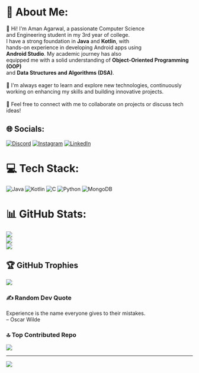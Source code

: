 # 💫 About Me:
👋 Hi! I'm Aman Agarwal, a passionate Computer Science<br> and Engineering student in my 3rd year of college.<br> I have a strong foundation in **Java** and **Kotlin**, with <br>hands-on experience in developing Android apps using<br> **Android Studio**. My academic journey has also<br> equipped me with a solid understanding of **Object-Oriented Programming (OOP)**<br> and **Data Structures and Algorithms (DSA)**. <br><br>🚀 I'm always eager to learn and explore new technologies, continuously working on enhancing my skills and building innovative projects.<br><br>🤝 Feel free to connect with me to collaborate on projects or discuss tech ideas!


## 🌐 Socials:
[![Discord](https://img.shields.io/badge/Discord-%237289DA.svg?logo=discord&logoColor=white)](https://discord.gg/a_man_n) [![Instagram](https://img.shields.io/badge/Instagram-%23E4405F.svg?logo=Instagram&logoColor=white)](https://instagram.com/_._amanagarwal) [![LinkedIn](https://img.shields.io/badge/LinkedIn-%230077B5.svg?logo=linkedin&logoColor=white)](https://linkedin.com/in/https://www.linkedin.com/in/aman113/) 

# 💻 Tech Stack:
![Java](https://img.shields.io/badge/java-%23ED8B00.svg?style=flat&logo=openjdk&logoColor=white) ![Kotlin](https://img.shields.io/badge/kotlin-%237F52FF.svg?style=flat&logo=kotlin&logoColor=white) ![C](https://img.shields.io/badge/c-%2300599C.svg?style=flat&logo=c&logoColor=white) ![Python](https://img.shields.io/badge/python-3670A0?style=flat&logo=python&logoColor=ffdd54) ![MongoDB](https://img.shields.io/badge/MongoDB-%234ea94b.svg?style=flat&logo=mongodb&logoColor=white)
# 📊 GitHub Stats:
![](https://github-readme-stats.vercel.app/api?username=agarwal-a-man&theme=dark&hide_border=false&include_all_commits=false&count_private=false)<br/>
![](https://github-readme-streak-stats.herokuapp.com/?user=agarwal-a-man&theme=dark&hide_border=false)<br/>
![](https://github-readme-stats.vercel.app/api/top-langs/?username=agarwal-a-man&theme=dark&hide_border=false&include_all_commits=false&count_private=false&layout=compact)

## 🏆 GitHub Trophies
![](https://github-profile-trophy.vercel.app/?username=agarwal-a-man&theme=gruvbox&no-frame=false&no-bg=true&margin-w=4)

### ✍️ Random Dev Quote
Experience is the name everyone gives to their mistakes.<br>
                                              – Oscar Wilde

### 🔝 Top Contributed Repo
![](https://github-contributor-stats.vercel.app/api?username=agarwal-a-man&limit=5&theme=dark&combine_all_yearly_contributions=true)

---
[![](https://visitcount.itsvg.in/api?id=agarwal-a-man&icon=0&color=0)](https://visitcount.itsvg.in)

<!-- Proudly created with GPRM ( https://gprm.itsvg.in ) -->
